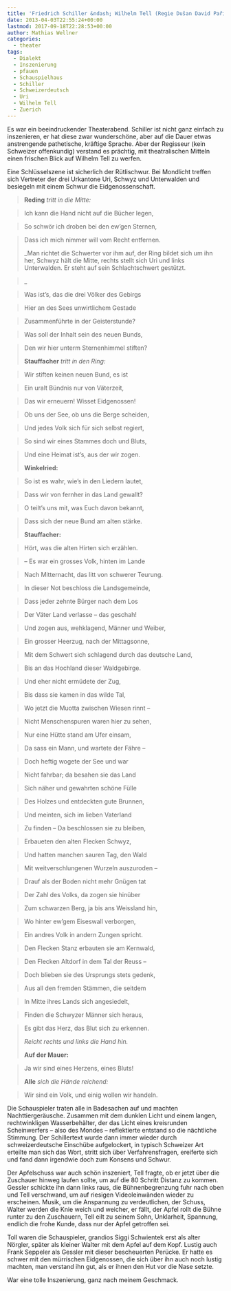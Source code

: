 ```yaml
---
title: 'Friedrich Schiller &ndash; Wilhelm Tell (Regie Dušan David Pařízek)'
date: 2013-04-03T22:55:24+00:00
lastmod: 2017-09-18T22:28:53+00:00
author: Mathias Wellner
categories:
  - theater
tags:
  - Dialekt
  - Inszenierung
  - pfauen
  - Schauspielhaus
  - Schiller
  - Schweizerdeutsch
  - Uri
  - Wilhelm Tell
  - Zuerich
---
```

Es war ein beeindruckender Theaterabend. Schiller ist nicht ganz einfach zu inszenieren, er hat diese zwar wunderschöne, aber auf die Dauer etwas anstrengende pathetische, kräftige Sprache. Aber der Regisseur (kein Schweizer offenkundig) verstand es prächtig, mit theatralischen Mitteln einen frischen Blick auf Wilhelm Tell zu werfen. 

Eine Schlüsselszene ist sicherlich der Rütlischwur. Bei Mondlicht treffen sich Vertreter der drei Urkantone Uri, Schwyz und Unterwalden und besiegeln mit einem Schwur die Eidgenossenschaft. 

> **Reding** _tritt in die Mitte:_
  
> Ich kann die Hand nicht auf die Bücher legen,
  
> So schwör ich droben bei den ew&#8217;gen Sternen,
  
> Dass ich mich nimmer will vom Recht entfernen.
> 
> _Man richtet die Schwerter vor ihm auf, der Ring bildet sich um ihn her, Schwyz hält die Mitte, rechts stellt sich Uri und links Unterwalden. Er steht auf sein Schlachtschwert gestützt.
  
>_ 
  
> Was ist&#8217;s, das die drei Völker des Gebirgs
  
> Hier an des Sees unwirtlichem Gestade
  
> Zusammenführte in der Geisterstunde?
  
> Was soll der Inhalt sein des neuen Bunds,
  
> Den wir hier unterm Sternenhimmel stiften?
> 
> **Stauffacher** _tritt in den Ring:_
  
> Wir stiften keinen neuen Bund, es ist
  
> Ein uralt Bündnis nur von Väterzeit,
  
> Das wir erneuern! Wisset Eidgenossen!
  
> Ob uns der See, ob uns die Berge scheiden,
  
> Und jedes Volk sich für sich selbst regiert,
  
> So sind wir eines Stammes doch und Bluts,
  
> Und eine Heimat ist&#8217;s, aus der wir zogen.
> 
> **Winkelried:**
  
> So ist es wahr, wie&#8217;s in den Liedern lautet,
  
> Dass wir von fernher in das Land gewallt?
  
> O teilt&#8217;s uns mit, was Euch davon bekannt,
  
> Dass sich der neue Bund am alten stärke.
> 
> **Stauffacher:**
  
> Hört, was die alten Hirten sich erzählen.
  
> – Es war ein grosses Volk, hinten im Lande
  
> Nach Mitternacht, das litt von schwerer Teurung.
  
> In dieser Not beschloss die Landsgemeinde,
  
> Dass jeder zehnte Bürger nach dem Los
  
> Der Väter Land verlasse – das geschah!
  
> Und zogen aus, wehklagend, Männer und Weiber,
  
> Ein grosser Heerzug, nach der Mittagsonne,
  
> Mit dem Schwert sich schlagend durch das deutsche Land,
  
> Bis an das Hochland dieser Waldgebirge.
  
> Und eher nicht ermüdete der Zug,
  
> Bis dass sie kamen in das wilde Tal,
  
> Wo jetzt die Muotta zwischen Wiesen rinnt –
  
> Nicht Menschenspuren waren hier zu sehen,
  
> Nur eine Hütte stand am Ufer einsam,
  
> Da sass ein Mann, und wartete der Fähre –
  
> Doch heftig wogete der See und war
  
> Nicht fahrbar; da besahen sie das Land
  
> Sich näher und gewahrten schöne Fülle
  
> Des Holzes und entdeckten gute Brunnen,
  
> Und meinten, sich im lieben Vaterland
  
> Zu finden – Da beschlossen sie zu bleiben,
  
> Erbaueten den alten Flecken Schwyz,
  
> Und hatten manchen sauren Tag, den Wald
  
> Mit weitverschlungenen Wurzeln auszuroden –
  
> Drauf als der Boden nicht mehr Gnügen tat
  
> Der Zahl des Volks, da zogen sie hinüber
  
> Zum schwarzen Berg, ja bis ans Weissland hin,
  
> Wo hinter ew&#8217;gem Eiseswall verborgen,
  
> Ein andres Volk in andern Zungen spricht.
  
> Den Flecken Stanz erbauten sie am Kernwald,
  
> Den Flecken Altdorf in dem Tal der Reuss –
  
> Doch blieben sie des Ursprungs stets gedenk,
  
> Aus all den fremden Stämmen, die seitdem
  
> In Mitte ihres Lands sich angesiedelt,
  
> Finden die Schwyzer Männer sich heraus,
  
> Es gibt das Herz, das Blut sich zu erkennen.
> 
> _Reicht rechts und links die Hand hin._
> 
> **Auf der Mauer:**
  
> Ja wir sind eines Herzens, eines Bluts!
> 
> **Alle** _sich die Hände reichend:_
  
> Wir sind ein Volk, und einig wollen wir handeln. 

Die Schauspieler traten alle in Badesachen auf und machten Nachttiergeräusche. Zusammen mit dem dunklen Licht und einem langen, rechtwinkligen Wasserbehälter, der das Licht eines kreisrunden Scheinwerfers &ndash; also des Mondes &ndash; reflektierte entstand so die nächtliche Stimmung. Der Schillertext wurde dann immer wieder durch schweizerdeutsche Einschübe aufgelockert, in typisch Schweizer Art erteilte man sich das Wort, stritt sich über Verfahrensfragen, ereiferte sich und fand dann irgendwie doch zum Konsens und Schwur. 

Der Apfelschuss war auch schön inszeniert, Tell fragte, ob er jetzt über die Zuschauer hinweg laufen sollte, um auf die 80 Schritt Distanz zu kommen. Gessler schickte ihn dann links raus, die Bühnenbegrenzung fuhr nach oben und Tell verschwand, um auf riesigen Videoleinwänden wieder zu erscheinen. Musik, um die Anspannung zu verdeutlichen, der Schuss, Walter werden die Knie weich und weicher, er fällt, der Apfel rollt die Bühne runter zu den Zuschauern, Tell eilt zu seinem Sohn, Unklarheit, Spannung, endlich die frohe Kunde, dass nur der Apfel getroffen sei. 

Toll waren die Schauspieler, grandios Siggi Schwientek erst als alter Nörgler, später als kleiner Walter mit dem Apfel auf dem Kopf. Lustig auch Frank Seppeler als Gessler mit dieser bescheuerten Perücke. Er hatte es schwer mit den mürrischen Eidgenossen, die sich über ihn auch noch lustig machten, man verstand ihn gut, als er ihnen den Hut vor die Nase setzte. 

War eine tolle Inszenierung, ganz nach meinem Geschmack.